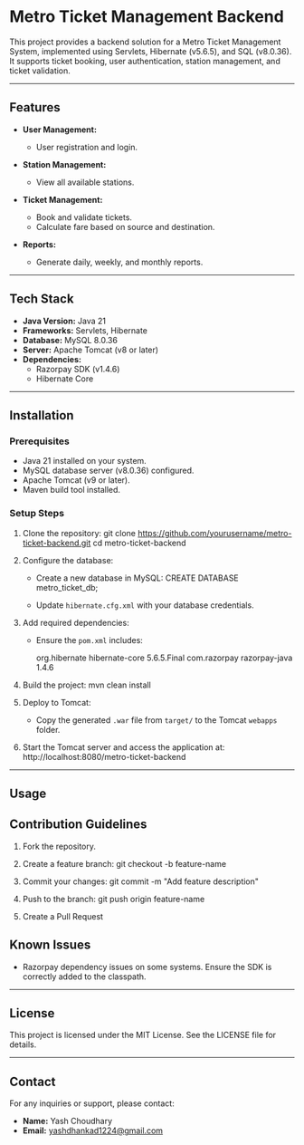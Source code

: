 # Metro Ticket Management Backend

This project provides a backend solution for a Metro Ticket Management System, implemented using Servlets, Hibernate (v5.6.5), and SQL (v8.0.36). It supports ticket booking, user authentication, station management, and ticket validation.

---

## Features
- **User Management:**
  - User registration and login.

- **Station Management:**
  - View all available stations.

- **Ticket Management:**
  - Book and validate tickets.
  - Calculate fare based on source and destination.

- **Reports:**
  - Generate daily, weekly, and monthly reports.

---

## Tech Stack
- **Java Version:** Java 21
- **Frameworks:** Servlets, Hibernate
- **Database:** MySQL 8.0.36
- **Server:** Apache Tomcat (v8 or later)
- **Dependencies:**
  - Razorpay SDK (v1.4.6)
  - Hibernate Core

---

## Installation

### Prerequisites
- Java 21 installed on your system.
- MySQL database server (v8.0.36) configured.
- Apache Tomcat (v9 or later).
- Maven build tool installed.

### Setup Steps

1. Clone the repository:
   git clone https://github.com/yourusername/metro-ticket-backend.git
   cd metro-ticket-backend

2. Configure the database:
   - Create a new database in MySQL:
     CREATE DATABASE metro_ticket_db;
   
   - Update `hibernate.cfg.xml` with your database credentials.

3. Add required dependencies:
   - Ensure the `pom.xml` includes:
  
     <dependency>
       <groupId>org.hibernate</groupId>
       <artifactId>hibernate-core</artifactId>
       <version>5.6.5.Final</version>
     </dependency>
     <dependency>
       <groupId>com.razorpay</groupId>
       <artifactId>razorpay-java</artifactId>
       <version>1.4.6</version>
     </dependency>
    

4. Build the project:
   mvn clean install

5. Deploy to Tomcat:
   - Copy the generated `.war` file from `target/` to the Tomcat `webapps` folder.

6. Start the Tomcat server and access the application at:
   http://localhost:8080/metro-ticket-backend

---

## Usage



## Contribution Guidelines

1. Fork the repository.
2. Create a feature branch:
   git checkout -b feature-name
  
3. Commit your changes:
   git commit -m "Add feature description"
   
4. Push to the branch:
   git push origin feature-name
   
6. Create a Pull Request
   

## Known Issues
- Razorpay dependency issues on some systems. Ensure the SDK is correctly added to the classpath.

---

## License
This project is licensed under the MIT License. See the LICENSE file for details.

---

## Contact
For any inquiries or support, please contact:
- **Name:** Yash Choudhary
- **Email:** yashdhankad1224@gmail.com

